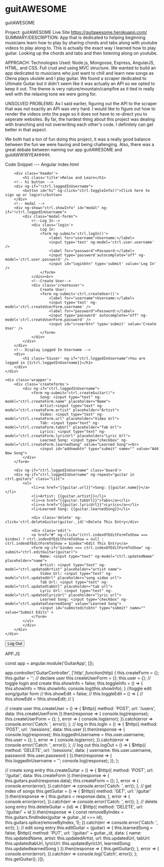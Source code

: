 # guitAWESOME

guitAWESOME

Project: guitAWESOME Live Site https://guitawesome.herokuapp.com/
SUMMARY/DESCRIPTION:
App that is dedicated to helping beginning musicians learn how to play by sharing chords and tabs along with youtube videos to play along to. This is actually the exact way I learned how to play guitar. Looking up the chords and tabs and then listening along on youtube.

APPROACH: 
Technologies Used: Node.js, Mongoose, Express, AngularJS, HTML, and CSS. Full crud and using MVC structure.
We wanted to build an app dedicated to musicians who just want to chill and learn new songs as Olena plays ukulele and I play guitar. We found a scraper dedicated to Ultimate Guitar but it didn't seem like it was actually an API so we opted to keep it out. The theme is very nature/mountain/campfire as it tied in really well with the relaxing tone we were going for.

UNSOLVED PROBLEMS:
As I said earlier, figuring out the API to the scraper that was not exactly an API was very hard. I would like to figure out how to render the videos onto the page so it does not have to re-direct you to seperate websites. By far, the hardest thing about this project was dealing with branching and not overwriting each other's code. I definitely can get better in that aspect.

We both had a ton of fun doing this project, it was a really good balance between the fun we were having and being challenging. Also, there was a great debate between naming our app guitAWESOME and guitAWWWYEAHHHH.

Code Snippet --- 
Angular index.html

		<div class='header'>
            <h1 class='title'>Relax and Learn</h1>
        <!-- hi button -->
        <div ng-if="!ctrl.loggedInUsername">
            <button id="hi" ng-click="ctrl.toggleInfo()">Click here to sign up or login!</button>
        </div>
        <!-- modal -->
        <div ng-show="ctrl.showInfo" id="modal" ng-if="!ctrl.loggedInUsername">
            <div class="modal-forms">
                <!--Log In-->
                <div class='login'>
                    Log In:
                    <form ng-submit='ctrl.logIn()'>
                        <label for="username">Username:</label>
                        <input type='text' ng-model='ctrl.user.username' />
                        <label for="password">Password:</label>
                        <input type='password'autocomplete="off" ng-model='ctrl.user.password' />
                        <input id="loginbtn" type='submit' value='Log In' />
                    </form>
                </div><br>
                <!--Create User-->
                <div class='createuser'>
                    Create User:
                    <form ng-submit='ctrl.createUser()'>
                        <label for="username">Username:</label>
                        <input type='text' ng-model='ctrl.createUserForm.username' />
                        <label for="password">Password:</label>
                        <input type='password' autocomplete="off" ng-model='ctrl.createUserForm.password' />
                        <input id="cruserbtn" type='submit' value='Create User' />
                    </form>
                </div>
            </div>
        </div>
        <!-- Display Logged In Username -->
        <div>
            <h1 class='h1user' ng-if="ctrl.loggedInUsername">You are logged in {{ctrl.loggedInUsername}}</h1>
        </div>
    </div>
<!-- Create Guitar -->
	<div class='wrapper'>
		<div class='createforms'>
			<div ng-if="ctrl.loggedInUsername">
                <form ng-submit="ctrl.createGuitar()">
                    Song: <input type="text" ng-model="ctrl.createForm.name" placeholder="Name">
                    Artist:<input type="text" ng-model="ctrl.createForm.artist" placeholder="Artist">
                    Video: <input type="text" ng-model="ctrl.createForm.url" placeholder="Video Url">
                    Tab: <input type="text" ng-model="ctrl.createForm.tabUrl" placeholder="Tab Url">
                    Lyrics: <input type="text" ng-model="ctrl.createForm.lyricUrl" placeholder="Lyric Url">
                    Learned Song: <input type="checkbox" ng-model="ctrl.createForm.learnedSong" value="Learned Song"><br>
                    <input id="addnewbtn" type="submit" name="" value="Add New Song">
		    </div>
		</form>
<!-- List to be Displayed --->
		<div ng-if="ctrl.loggedInUsername" class='board'>
        <div ng-if="ctrl.loggedInUsername" ng-repeat="guitar in ctrl.guitars" class="list">
            <ul>
                <li><a href="{{guitar.url}}">Song: {{guitar.name}}</a></li>
                <li>Artist: {{guitar.artist}}</li>
                <li><a href="{{guitar.tabUrl}}">Tabs</a></li>
                <li><a href="{{guitar.lyricUrl}}">Lyrics</a></li>
                <li>Learned Song: {{guitar.learnedSong}}</li>
<!-- Delete Button-->
				<div class='delete' ng-click='ctrl.deleteGuitar(guitar._id)'>Delete This Entry</div>
<!-- Updated/Edit list-->
                <div class='edit'>
                <a href="#" ng-click="(ctrl.indexOfEditFormToShow === $index) ? ctrl.indexOfEditFormToShow = null : ctrl.indexOfEditFormToShow = $index">Edit This Entry</a>
                <form ng-if="$index === ctrl.indexOfEditFormToShow" ng-submit="ctrl.editGuitar(guitar)">
                    Name: <input type="text" ng-model="ctrl.updatedName" placeholder="name">
                    Artist: <input type="text" ng-model="ctrl.updatedArtist" placeholder="artist name">
                    Video Url: <input type="text" ng-model="ctrl.updatedUrl" placeholder="song video url">
                    Tab Url: <input type="text" ng-model="ctrl.updatedtabUrl" placeholder="tab url">
                    Lyric Url: <input type="text" ng-model="ctrl.updatedlyricUrl" placeholder="lyric url">
                    Learned Song: <input type="checkbox" ng-model="ctrl.updatedlearnedSong" value="Learned Song">
                    <input id="submiteditsbtn" type="submit" name="" value="Submit Edits" >
                </form>
            </ul>
            </div>
		</div>
	</div>
</div>
<!-- Log Out -->
<div>
	<button id="logout" ng-if="ctrl.loggedInUsername" ng-click='ctrl.logOut()'>Log Out</button>
</div>
    </body>
</html>
  
 APP.JS
 
 const app = angular.module('GuitarApp', []);

app.controller('GuitarController', ['$http', function ($http) {
	this.createForm = {};
	this.guitar = '';
	// declare user
	this.createUserForm = {};
	this.user = {};
	// toggle login and create
	this.showInfo = false;
  	this.toggleInfo = () => {
    this.showInfo = !this.showInfo;
    console.log(this.showInfo);
  }
  	//toggle edit song/guitar form
	// this.showEdit = false;
	// this.toggleEdit = () => {
	// 	this.showEdit = !this.showEdit;
	// }

// create user
	this.createUser = () => {
		$http({
			method: 'POST',
			url: '/users',
			data: this.createUserForm
		}).then(response => {
			console.log(response);
			this.createUserForm = {};
		}, error => {
			console.log(error);
		}).catch(error => console.error('Catch: ', error));
	};
// log in
	this.logIn = () => {
		$http({
			method: 'POST',
			url: '/sessions',
			data: this.user
		}).then(response => {
			console.log(response);
			this.loggedInUsername = this.user.username;
			this.user = {};
		}, error => {
			console.log(error);
		}).catch(error => console.error('Catch: ', error));
	};
// log out
	this.logOut = () => {
		$http({
			method: 'DELETE',
			url: '/sessions',
			data: {
				username: this.user.username,
				password: this.user.password
			}
		}).then(response => {
			this.loggedInUsername = '';
			console.log(response);
		});
	};

// create song entry
	this.createGuitar = () => {
		$http({
			method: 'POST',
			url: '/guitar',
			data: this.createForm
		}).then(response => {
			this.guitars.push(response.data);
			this.createForm = {};
		}, error => {
			console.error(error);
		}).catch(err => console.error('Catch: ', err));
	};
// get index of songs
	this.getGuitar = () => {
		$http({
			method: 'GET',
			url: '/guitar'
		}).then(response => {
			this.guitars = response.data;
		}, error => {
			console.error(error);
		}).catch(err => console.error('Catch: ', err));
	};
// delete song entry
	this.deleteGuitar = (id) => {
		$http({
			method: 'DELETE',
			url: '/guitar/' + id
		}).then(response => {
			const removeByIndex = this.guitars.findIndex(guitar =>
            guitar._id === id);
			this.guitars.splice(removeByIndex, 1);
		}).catch(err => console.error('Catch: ', err));
	};
// edit song entry
	this.editGuitar = (guitar) => {
		this.learnedSong = false;
		$http({
			method: 'PUT',
			url: '/guitar/' + guitar._id,
			data: {
				name: this.updatedName,
				artist: this.updatedArtist,
				url: this.updatedUrl,
				tabUrl: this.updatedtabUrl,
				lyricUrl: this.updatedlyricUrl,
				learnedSong: this.updatedlearnedSong
			}
		}).then(response => {
			this.getGuitar();
		}, error => {
			console.error(error);
		}).catch(err => console.log('Catch', error));
	};
	this.getGuitar();
}]);
 
